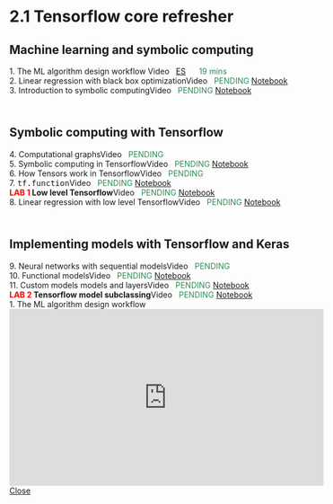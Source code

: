 # 2.1 Tensorflow core refresher
<style>.timeline .timeline-item {margin-bottom: 0rem;}</style>
<div class="timeline">
    <h2>Machine learning and symbolic computing</h2>
<div class="timeline-item">
        <div class="timeline-left"><span class="timeline-icon"></span></div>
        <div class="timeline-content"> 1. The ML algorithm design workflow<span class="chip float-right"> Video &nbsp; 
                    <a href="#modal-1_ES" class="modal-overlay">ES</a> &nbsp; &nbsp;&nbsp; 
                    <font color="SeaGreen">19 mins</font>
                </span></div>        
    </div><div class="timeline-item">
        <div class="timeline-left"><span class="timeline-icon"></span></div>
        <div class="timeline-content"> 2. Linear regression with black box optimization<span class="chip float-right">Video &nbsp; <font color="SeaGreen">PENDING</font></span><span class="chip float-right">
                <a href="02.01 - NOTES 01 - Linear regression black box optimization.html"> Notebook</a>
            </span></div>        
    </div><div class="timeline-item">
        <div class="timeline-left"><span class="timeline-icon"></span></div>
        <div class="timeline-content"> 3. Introduction to symbolic computing<span class="chip float-right">Video &nbsp; <font color="SeaGreen">PENDING</font></span><span class="chip float-right">
                <a href="02.01 - NOTES 02 - Symbolic computing for ML.html"> Notebook</a>
            </span></div>        
    </div><h2><br/>Symbolic computing with Tensorflow</h2>
<div class="timeline-item">
        <div class="timeline-left"><span class="timeline-icon"></span></div>
        <div class="timeline-content"> 4. Computational graphs<span class="chip float-right">Video &nbsp; <font color="SeaGreen">PENDING</font></span></div>        
    </div><div class="timeline-item">
        <div class="timeline-left"><span class="timeline-icon"></span></div>
        <div class="timeline-content"> 5. Symbolic computing in Tensorflow<span class="chip float-right">Video &nbsp; <font color="SeaGreen">PENDING</font></span><span class="chip float-right">
                <a href="02.01 - NOTES 03 - TF for symbolic computing.html"> Notebook</a>
            </span></div>        
    </div><div class="timeline-item">
        <div class="timeline-left"><span class="timeline-icon"></span></div>
        <div class="timeline-content"> 6. How Tensors work in Tensorflow<span class="chip float-right">Video &nbsp; <font color="SeaGreen">PENDING</font></span></div>        
    </div><div class="timeline-item">
        <div class="timeline-left"><span class="timeline-icon"></span></div>
        <div class="timeline-content"> 7. <tt>tf.function</tt><span class="chip float-right">Video &nbsp; <font color="SeaGreen">PENDING</font></span><span class="chip float-right">
                <a href="02.01 - NOTES 04 - Using tf.function.html"> Notebook</a>
            </span></div>        
    </div><div class="timeline-item">
        <div class="timeline-left"><span class="timeline-icon"></span></div>
        <div class="timeline-content"> <b><font color="red">LAB 1</font> Low level Tensorflow</b><span class="chip float-right">Video &nbsp; <font color="SeaGreen">PENDING</font></span><span class="chip float-right">
                <a href="02.01 - LAB 01 - Low level Tensorflow.html"> Notebook</a>
            </span></div>        
    </div><div class="timeline-item">
        <div class="timeline-left"><span class="timeline-icon"></span></div>
        <div class="timeline-content"> 8. Linear regression with low level Tensorflow<span class="chip float-right">Video &nbsp; <font color="SeaGreen">PENDING</font></span><span class="chip float-right">
                <a href="02.01 - NOTES 05 - Linear regression with low level Tensorflow.html"> Notebook</a>
            </span></div>        
    </div><h2><br/>Implementing models with Tensorflow and Keras</h2>
<div class="timeline-item">
        <div class="timeline-left"><span class="timeline-icon"></span></div>
        <div class="timeline-content"> 9. Neural networks with sequential models<span class="chip float-right">Video &nbsp; <font color="SeaGreen">PENDING</font></span></div>        
    </div><div class="timeline-item">
        <div class="timeline-left"><span class="timeline-icon"></span></div>
        <div class="timeline-content"> 10. Functional models<span class="chip float-right">Video &nbsp; <font color="SeaGreen">PENDING</font></span><span class="chip float-right">
                <a href="02.01 - NOTES 06 - Functional and sequential models.html"> Notebook</a>
            </span></div>        
    </div><div class="timeline-item">
        <div class="timeline-left"><span class="timeline-icon"></span></div>
        <div class="timeline-content"> 11. Custom models models and layers<span class="chip float-right">Video &nbsp; <font color="SeaGreen">PENDING</font></span><span class="chip float-right">
                <a href="02.01 - NOTES 07 - Keras and custom models for linear regression.html"> Notebook</a>
            </span></div>        
    </div><div class="timeline-item">
        <div class="timeline-left"><span class="timeline-icon"></span></div>
        <div class="timeline-content"> <b><font color="red">LAB 2</font> Tensorflow model subclassing</b><span class="chip float-right">Video &nbsp; <font color="SeaGreen">PENDING</font></span><span class="chip float-right">
                <a href="02.01 - LAB 02 - Tensorflow model subclassing.html"> Notebook</a>
            </span></div>        
    </div>
</div>
    
<div class="modal" id="modal-1_ES">
  <div class="modal-container">
    <div class="modal-header">
      <a href="#close" class="btn btn-clear float-right" aria-label="Close"></a>
      <div class="modal-title h5">1. The ML algorithm design workflow</div>
    </div>
    <div class="modal-body">
      <div class="content">
          <iframe width="560" height="315" src="https://www.youtube.com/embed/4WfPxlx7Uog"  title="YouTube video player" frameborder="0" allow="accelerometer; autoplay; clipboard-write; encrypted-media; gyroscope; picture-in-picture" allowfullscreen></iframe>
      </div>
    </div>
    <div class="modal-footer">
          <a href="#close" class="btn btn-link">Close</a>
    </div>
  </div>
</div>